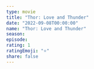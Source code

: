 ```yaml
--- 
type: movie 
title: "Thor: Love and Thunder" 
date: "2022-09-08T00:00:00" 
name: "Thor: Love and Thunder" 
season: 
episode: 
rating: 1 
ratingEmoji: "⭐️" 
share: false 
---
```


